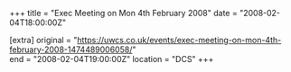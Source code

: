 +++
title = "Exec Meeting on Mon 4th February 2008"
date = "2008-02-04T18:00:00Z"

[extra]
original = "https://uwcs.co.uk/events/exec-meeting-on-mon-4th-february-2008-1474489006058/"    
end = "2008-02-04T19:00:00Z"
location = "DCS"
+++



